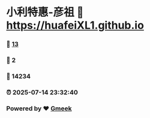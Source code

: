 # 小利特惠-彦祖 :link: https://huafeiXL1.github.io 
### :page_facing_up: [13](https://huafeiXL1.github.io/tag.html) 
### :speech_balloon: 2 
### :hibiscus: 14234 
### :alarm_clock: 2025-07-14 23:32:40 
### Powered by :heart: [Gmeek](https://github.com/Meekdai/Gmeek)
